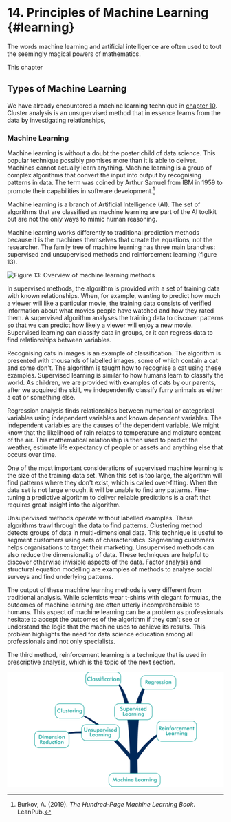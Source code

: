 # 14. Principles of Machine Learning {#learning}

The words machine learning and artificial intelligence are often used to tout the seemingly magical powers of mathematics. 

This chapter 

## Types of Machine Learning
We have already encountered a machine learning technique in [chapter 10](#latent). Cluster analysis is an unsupervised method that in essence learns from the data by investigating relationships,

### Machine Learning
Machine learning is without a doubt the poster child of data science. This popular technique possibly promises more than it is able to deliver. Machines cannot actually learn anything. Machine learning is a group of complex algorithms that convert the input into output by recognising patterns in data. The term was coined by Arthur Samuel from IBM in 1959 to promote their capabilities in software development.[^ml]

[^ml]: Burkov, A. (2019). _The Hundred-Page Machine Learning Book_. LeanPub.

Machine learning is a branch of Artificial Intelligence (AI). The set of algorithms that are classified as machine learning are part of the AI toolkit but are not the only ways to mimic human reasoning. 

Machine learning works differently to traditional prediction methods because it is the machines themselves that create the equations, not the researcher. The family tree of machine learning has three main branches: supervised and unsupervised methods and reinforcement learning (figure 13).

![Figure 13: Overview of machine learning methods](images/figure13_Machine_Learning.png)

In supervised methods, the algorithm is provided with a set of training data with known relationships. When, for example, wanting to predict how much a viewer will like a particular movie, the training data consists of verified information about what movies people have watched and how they rated them. A supervised algorithm analyses the training data to discover patterns so that we can predict how likely a viewer will enjoy a new movie. Supervised learning can classify data in groups, or it can regress data to find relationships between variables. 

Recognising cats in images is an example of classification. The algorithm is presented with thousands of labelled images, some of which contain a cat and some don't. The algorithm is taught how to recognise a cat using these examples. Supervised learning is similar to how humans learn to classify the world. As children, we are provided with examples of cats by our parents, after we acquired the skill, we independently classify furry animals as either a cat or something else. 

Regression analysis finds relationships between numerical or categorical variables using independent variables and known dependent variables. The independent variables are the causes of the dependent variable. We might know that the likelihood of rain relates to temperature and moisture content of the air. This mathematical relationship is then used to predict the weather, estimate life expectancy of people or assets and anything else that occurs over time.

One of the most important considerations of supervised machine learning is the size of the training data set. When this set is too large, the algorithm will find patterns where they don't exist, which is called over-fitting. When the data set is not large enough, it will be unable to find any patterns. Fine-tuning a predictive algorithm to deliver reliable predictions is a craft that requires great insight into the algorithm.

Unsupervised methods operate without labelled examples. These algorithms trawl through the data to find patterns. Clustering method detects groups of data in multi-dimensional data. This technique is useful to segment customers using sets of characteristics. Segmenting customers helps organisations to target their marketing. Unsupervised methods can also reduce the dimensionality of data. These techniques are helpful to discover otherwise invisible aspects of the data. Factor analysis and structural equation modelling are examples of methods to analyse social surveys and find underlying patterns.

The output of these machine learning methods is very different from traditional analysis. While scientists wear t-shirts with elegant formulas, the outcomes of machine learning are often utterly incomprehensible to humans. This aspect of machine learning can be a problem as professionals hesitate to accept the outcomes of the algorithm if they can't see or understand the logic that the machine uses to achieve its results. This problem highlights the need for data science education among all professionals and not only specialists.

The third method, reinforcement learning is a technique that is used in prescriptive analysis, which is the topic of the next section.




![Types of machine learning](resources/14_learning/ml_types.png)
